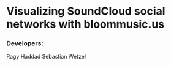 # Visualizing SoundCloud social networks with bloommusic.us
### Developers:
Ragy Haddad
Sebastian Wetzel
